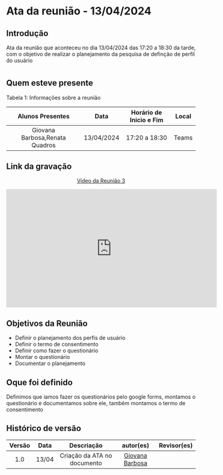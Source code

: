# Ata da reunião - 13/04/2024

## Introdução
Ata da reunião que aconteceu no dia 13/04/2024 das 17:20 a 18:30 da tarde, com o objetivo de realizar o planejamento da pesquisa de definção de perfil do usuário

#

## Quem esteve presente

Tabela 1: Informações sobre a reunião

| Alunos Presentes       | Data | Horário de Inicio e Fim                                 | Local            |
| :--------: | :----: | :--------------------:                    | :---------------: |
|  Giovana Barbosa,Renata Quadros |  13/04/2024   | 17:20 a 18:30                    | Teams  | 

## Link da gravação

<p style="text-align: center"><a href="https://youtu.be/f_IBeJ2bM6o" target="blanket">Vídeo da Reunião 3</a></p>
<p style="text-align: center"><iframe width="560" height="315" src="https://www.youtube.com/embed/f_IBeJ2bM6o" title="YouTube video player" frameborder="0" allow="accelerometer; autoplay; clipboard-write; encrypted-media; gyroscope; picture-in-picture; web-share" referrerpolicy="strict-origin-when-cross-origin" allowfullscreen></iframe></p>

## Objetivos da Reunião

- Definir o planejamento dos perfis de usuário
- Definir o termo de consentimento
- Definir como fazer o questionário
- Montar o questionário
- Documentar o planejamento

## Oque foi definido

Definimos que iamos fazer os questionários pelo google forms, montamos o questionário e documentamos sobre ele, também montamos o termo de consentimento

## Histórico de versão
|                            Versão                             |              Data               |                    Descriação                     | autor(es)           |  Revisor(es)          |
| :----------------------------------------------------------: | :-------------------------------: | :-------------------------------------------------: | :-------------------------------: |  :-------------------------------: | 
| 1.0 |  13/04  | Criação da ATA no documento |[Giovana Barbosa ](https://github.com/gio221)||